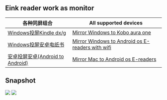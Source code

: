 ## Eink reader work as monitor ##
| 各种同屏组合 | All supported devices |
| ------------ | --------------------- |
| [Windows投屏Kindle dx/g][DXG] | [Mirror Windows to Kobo aura one][KOBOen] |
| [Windows投屏安卓电纸书][BOOX] | [Mirror Windows to Android os E-readers with wifi][BOOXen] |
| [安卓投屏安卓(Android to Android)][ANDROID] | [Mirror Mac to Android os E-readers][BOOX-mac] |
## Snapshot ##
![](https://github.com/nahtethan/dxg-display/blob/master/99-pictures/IMG_3664.JPG)
![](https://github.com/nahtethan/dxg-display/blob/master/99-pictures/IMG_3665.JPG)

[DXG]:		https://github.com/nahtethan/dxg-display/blob/master/DXG.md
[BOOX]:		https://github.com/nahtethan/dxg-display/blob/master/BOOX.md
[BOOXen]:	https://github.com/nahtethan/dxg-display/blob/master/BOOXen.md
[ANDROID]:	https://github.com/nahtethan/dxg-display/blob/master/ANDROID.md
[KOBOen]: 	https://github.com/nahtethan/dxg-display/blob/master/e-reader/KOBOen.md
[BOOX-cmd]:	https://github.com/nahtethan/dxg-display/blob/master/e-reader/BOOX-cmd.md
[BOOX-mac]:	https://github.com/nahtethan/dxg-display/blob/master/e-reader/BOOX-mac.md
